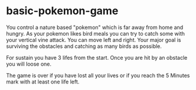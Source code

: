# basic-pokemon-game

You control a nature based "pokemon" which is far away from home and hungry.
As your pokemon likes bird meals you can try to catch some with your vertical vine attack.
You can move left and right.
Your major goal is surviving the obstacles and catching as many birds as possible. 

For sustain you have 3 lifes from the start.
Once you are hit by an obstacle you will loose one.

The game is over if you have lost all your lives or if you reach the 5 Minutes mark with at least one life left.